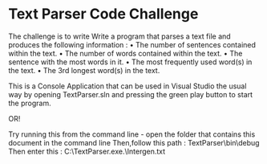 # Text Parser Code Challenge

The challenge is to write Write a program that parses a text file and produces the following information :
•	The number of sentences contained within the text.
•	The number of words contained within the text.
•	The sentence with the most words in it.
•	The most frequently used word(s) in the text.
•	The 3rd longest word(s) in the text.

This is a Console Application that can be used in Visual Studio the usual way by opening TextParser.sln and pressing the green play button to start the program.

OR!

Try running this from the command line - open the folder that contains this document in the command line
Then,follow this path : TextParser\bin\debug
Then enter this : C:\TextParser.exe.\Intergen.txt








